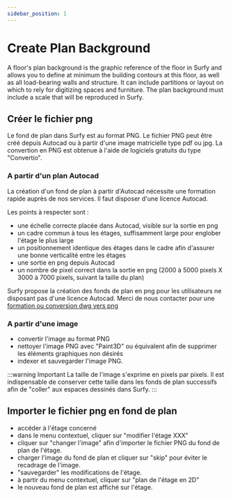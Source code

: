 ```yaml
---
sidebar_position: 1
---
```


# Create Plan Background

A floor's plan background is the graphic reference of the floor in Surfy and allows you to define at minimum the building contours at this floor, as well as all load-bearing walls and structure. It can include partitions or layout on which to rely for digitizing spaces and furniture.
The plan background must include a scale that will be reproduced in Surfy.

## Créer le fichier png

Le fond de plan dans Surfy est au format PNG.
Le fichier PNG peut être créé depuis Autocad ou à partir d'une image matricielle type pdf ou jpg.
La convertion en PNG est obtenue à l'aide de logiciels gratuits du type "Convertio".

### A partir d'un plan Autocad

La création d'un fond de plan à partir d'Autocad nécessite une formation rapide auprès de nos services.
Il faut disposer d'une licence Autocad.

Les points à respecter sont :
-   une échelle correcte placée dans Autocad, visible sur la sortie en png
-   un cadre commun à tous les étages, suffisamment large pour englober l'étage le plus large
-   un positionnement identique des étages dans le cadre afin d'assurer une bonne verticalité entre les étages
-   une sortie en png depuis Autocad
-   un nombre de pixel correct dans la sortie en png (2000 à 5000 pixels X 3000 à 7000 pixels, suivant la taille du plan)

Surfy propose la création des fonds de plan en png pour les utilisateurs ne disposant pas d'une licence Autocad.
Merci de nous contacter pour une [formation ou conversion dwg vers png](https://www.surfy.pro/contact)

### A partir d'une image

-   convertir l'image au format PNG
-   nettoyer l'image PNG avec "Paint3D" ou équivalent afin de supprimer les éléments graphiques non désirés
-   indexer et sauvegarder l'image PNG.

:::warning Important
La taille de l'image s'exprime en pixels par pixels. Il est indispensable de conserver cette taille dans les fonds de plan successifs afin de "coller" aux espaces dessinés dans Surfy.
:::

## Importer le fichier png en fond de plan

-   accéder à l'étage concerné
-   dans le menu contextuel, cliquer sur "modifier l'étage XXX"
-   cliquer sur "changer l'image" afin d'importer le fichier PNG du fond de plan de l'étage.
-   charger l'image du fond de plan et cliquer sur "skip" pour éviter le recadrage de l'image.
-   "sauvegarder" les modifications de l'étage.
-   à partir du menu contextuel, cliquer sur "plan de l'étage en 2D"
-   le nouveau fond de plan est affiché sur l'étage.
